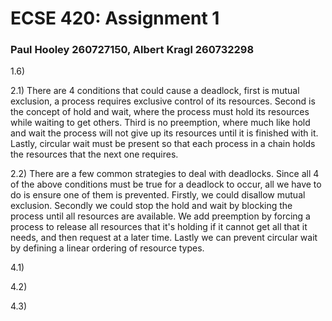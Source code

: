 # ECSE 420: Assignment 1

### Paul Hooley 260727150, Albert Kragl 260732298

1.6)

2.1) There are 4 conditions that could cause a deadlock, first is mutual exclusion, a process requires exclusive control of its resources. Second is the concept of hold and wait, where the process must hold its resources while waiting to get others. Third is no preemption, where much like hold and wait the process will not give up its resources until it is finished with it. Lastly, circular wait must be present so that each process in a chain holds the resources that the next one requires.

2.2) There are a few common strategies to deal with deadlocks. Since all 4 of the above conditions must be true for a deadlock to occur, all we have to do is ensure one of them is prevented. Firstly, we could disallow mutual exclusion. Secondly we could stop the hold and wait by blocking the process until all resources are available. We add preemption by forcing a process to release all resources that it's holding if it cannot get all that it needs, and then request at a later time. Lastly we can prevent circular wait by defining a linear ordering of resource types.

4.1)

4.2)

4.3)
